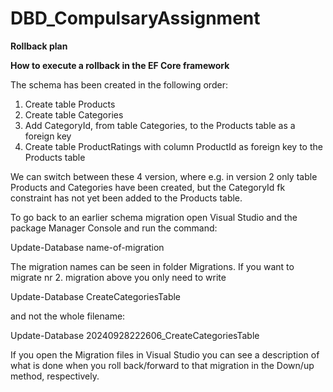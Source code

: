 # DBD_CompulsaryAssignment

**Rollback plan**

**How to execute a rollback in the EF Core framework**

The schema has been created in the following order:

1. Create table Products
2. Create table Categories
3. Add CategoryId, from table Categories, to the Products table as a foreign key
4. Create table ProductRatings with column ProductId as foreign key to the Products table

We can switch between these 4 version, where e.g. in version 2 only table Products and Categories have been created, but the CategoryId fk constraint has not yet been added to the Products table.

To go back to an earlier schema migration open Visual Studio and the package Manager Console and run the command:

Update-Database name-of-migration

The migration names can be seen in folder Migrations. If you want to migrate nr 2. migration above you only need to write

Update-Database CreateCategoriesTable

and not the whole filename:

Update-Database 20240928222606_CreateCategoriesTable

If you open the Migration files in Visual Studio you can see a description of what is done when you roll back/forward to that migration in the Down/up method, respectively.
